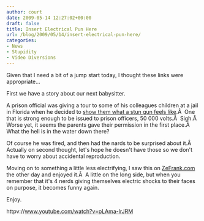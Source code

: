 ```yaml
---
author: court
date: 2009-05-14 12:27:02+00:00
draft: false
title: Insert Electrical Pun Here
url: /blog/2009/05/14/insert-electrical-pun-here/
categories:
- News
- Stupidity
- Video Diversions
---
```


Given that I need a bit of a jump start today, I thought these links were appropriate...

First we have a story about our next babysitter.

A prison official was giving a tour to some of his colleagues children at a jail in Florida when he decided to [show them what a stun gun feels like](http://www.dailymail.co.uk/news/worldnews/article-1176891/Prison-officer-zaps-children-50-000-volt-stun-gun-day-work-like.html).Â  One that is strong enough to be issued to prison officers, 50 000 volts.Â  Sigh.Â  Worse yet, it seems the parents gave their permission in the first place.Â  What the hell is in the water down there?

Of course he was fired, and then had the nards to be surprised about it.Â  Actually on second thought, let's hope he doesn't have those so we don't have to worry about accidental reproduction.

Moving on to something a little less electrifying, I saw this on [ZeFrank.com](http://www.zefrank.com/zesblog/archives/2009/05/electric_stimul.html) the other day and enjoyed it.Â  A little on the long side, but when you remember that it's 4 nerds giving themselves electric shocks to their faces on purpose, it becomes funny again.

Enjoy.

httpv://www.youtube.com/watch?v=pLAma-lrJRM

